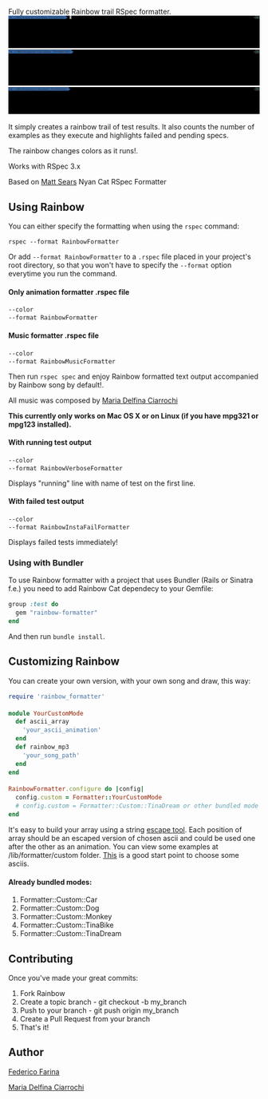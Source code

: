 Fully customizable Rainbow trail RSpec formatter.
![](data/tina_bike.gif)
![](data/tina_dream.gif)
![](data/car.gif)

It simply creates a rainbow trail of test results. It also counts the number of examples as they execute and highlights failed and pending specs.

The rainbow changes colors as it runs!.

Works with RSpec 3.x

Based on [Matt Sears](https://github.com/mattsears/nyan-cat-formatter) Nyan Cat RSpec Formatter

Using  Rainbow
---------------

You can either specify the formatting when using the `rspec` command:

    rspec --format RainbowFormatter

Or add `--format RainbowFormatter` to a `.rspec` file placed in your project's root directory,
so that you won't have to specify the `--format` option everytime you run the command.

#### Only animation formatter .rspec file
```
--color
--format RainbowFormatter
```

#### Music formatter .rspec file
```
--color
--format RainbowMusicFormatter
```

Then run `rspec spec` and enjoy Rainbow formatted text output accompanied by Rainbow song by default!.

All music was composed by [Maria Delfina Ciarrochi](https://soundcloud.com/mariadelfinaciarrochi)

**This currently only works on Mac OS X or on Linux (if you have mpg321 or mpg123 installed).**

#### With running test output
```
--color
--format RainbowVerboseFormatter
```

Displays "running" line with name of test on the first line.


#### With failed test output
```
--color
--format RainbowInstaFailFormatter
```

Displays failed tests immediately!


### Using with Bundler

To use Rainbow formatter with a project that uses Bundler (Rails or Sinatra f.e.) you need to add Rainbow Cat dependecy to your Gemfile:

```ruby
group :test do
  gem "rainbow-formatter"
end
```

And then run `bundle install`.

Customizing Rainbow
---------------------------------
You can create your own version, with your own song and draw, this way:

```ruby
require 'rainbow_formatter'

module YourCustomMode
  def ascii_array
    'your_ascii_animation'
  end
  def rainbow_mp3
    'your_song_path'
  end
end

RainbowFormatter.configure do |config|
  config.custom = Formatter::YourCustomMode
  # config.custom = Formatter::Custom::TinaDream or other bundled mode
end
```

It's easy to build your array using a string [escape tool](https://www.freeformatter.com/java-dotnet-escape.html#ad-output). Each position of array should be an escaped version of chosen ascii and could be used one after the other as an animation. You can view some examples at /lib/formatter/custom folder. [This](https://www.asciiart.eu) is a good start point to choose some asciis.

#### Already bundled modes:

1. Formatter::Custom::Car
2. Formatter::Custom::Dog
3. Formatter::Custom::Monkey
4. Formatter::Custom::TinaBike
5. Formatter::Custom::TinaDream

Contributing
----------

Once you've made your great commits:

1. Fork Rainbow
2. Create a topic branch - git checkout -b my_branch
3. Push to your branch - git push origin my_branch
4. Create a Pull Request from your branch
5. That's it!

Author
----------
[Federico Farina](https://github.com/fedefa)

[Maria Delfina Ciarrochi](https://soundcloud.com/mariadelfinaciarrochi)
